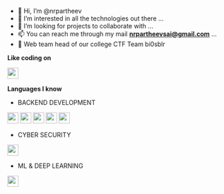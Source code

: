 - 👋 Hi, I’m @nrpartheev
- 👀 I’m interested in all the technologies out there ...
- 💞 I’m looking for projects to collaborate with ...
- 📫 You can reach me through my mail **nrpartheevsai@gmail.com**  ...
- :star2: Web team head of our college CTF Team bi0sblr
<!--- coding --->
**Like coding on**

<img src="https://img.shields.io/badge/-LeetCode-FFA116?style=for-the-badge&logo=LeetCode&logoColor=black" height=25> 


<!--- languages --->
**Languages I know**

- BACKEND DEVELOPMENT

<img src ="https://img.shields.io/badge/python-%233776AB.svg?&style=flat-square&logo=python&logoColor=white" height=25>  <img src ="https://img.shields.io/badge/Flask-000000?style=for-the-badge&logo=flask&logoColor=white" height=25>  <img src ="https://img.shields.io/badge/Node.js-43853D?style=for-the-badge&logo=node.js&logoColor=white" height=25> <img src ="https://img.shields.io/badge/MongoDB-4EA94B?style=for-the-badge&logo=node.js&logoColor=white" height=25> 
<img src ="https://img.shields.io/badge/Go-00ADD8?style=for-the-badge&logo=go&logoColor=white" height=25>

- CYBER SECURITY

<img src ="https://img.shields.io/badge/BURP%20SUIT-yellow.svg" height=25> 

- ML & DEEP LEARNING

<img src ="https://img.shields.io/badge/TensorFlow-FF6F00?style=for-the-badge&logo=tensorflow&logoColor=white" height=25> 

<!---
nrpartheev/nrpartheev is a ✨ special ✨ repository because its `README.md` (this file) appears on your GitHub profile.
You can click the Preview link to take a look at your changes.
--->

